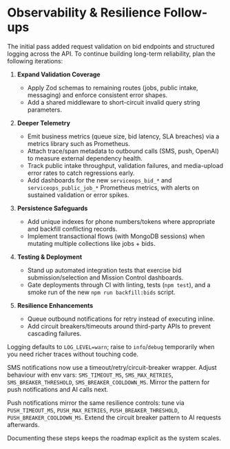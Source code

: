# Observability & Resilience Follow-ups

The initial pass added request validation on bid endpoints and structured logging across the API. To continue building long-term reliability, plan the following iterations:

1. **Expand Validation Coverage**
   - Apply Zod schemas to remaining routes (jobs, public intake, messaging) and enforce consistent error shapes.
   - Add a shared middleware to short-circuit invalid query string parameters.

2. **Deeper Telemetry**
   - Emit business metrics (queue size, bid latency, SLA breaches) via a metrics library such as Prometheus.
   - Attach trace/span metadata to outbound calls (SMS, push, OpenAI) to measure external dependency health.
   - Track public intake throughput, validation failures, and media-upload error rates to catch regressions early.
   - Add dashboards for the new `serviceops_bid_*` and `serviceops_public_job_*` Prometheus metrics, with alerts on sustained validation or error spikes.

3. **Persistence Safeguards**
   - Add unique indexes for phone numbers/tokens where appropriate and backfill conflicting records.
   - Implement transactional flows (with MongoDB sessions) when mutating multiple collections like jobs + bids.

4. **Testing & Deployment**
   - Stand up automated integration tests that exercise bid submission/selection and Mission Control dashboards.
   - Gate deployments through CI with linting, tests (`npm test`), and a smoke run of the new `npm run backfill:bids` script.

5. **Resilience Enhancements**
   - Queue outbound notifications for retry instead of executing inline.
   - Add circuit breakers/timeouts around third-party APIs to prevent cascading failures.

Logging defaults to `LOG_LEVEL=warn`; raise to `info`/`debug` temporarily when you need richer traces without touching code.

SMS notifications now use a timeout/retry/circuit-breaker wrapper. Adjust behaviour with env vars:
`SMS_TIMEOUT_MS`, `SMS_MAX_RETRIES`, `SMS_BREAKER_THRESHOLD`, `SMS_BREAKER_COOLDOWN_MS`.
Mirror the pattern for push notifications and AI calls next.

Push notifications mirror the same resilience controls: tune via `PUSH_TIMEOUT_MS`, `PUSH_MAX_RETRIES`, `PUSH_BREAKER_THRESHOLD`, `PUSH_BREAKER_COOLDOWN_MS`. Extend the circuit breaker pattern to AI requests afterwards.

Documenting these steps keeps the roadmap explicit as the system scales.
